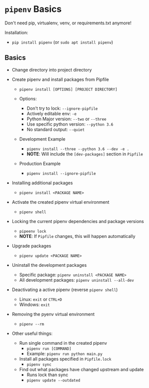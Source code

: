 # `pipenv` Basics

Don't need pip, virtualenv, venv, or requirements.txt anymore!

Installation:
  - `pip install pipenv` (or `sudo apt install pipenv`)

## Basics
  - Change directory into project directory

  - Create pipenv and install packages from Pipfile
    - `pipenv install [OPTIONS] [PROJECT DIRECTORY]`

    - Options:
      - Don't try to lock: `--ignore-pipfile`
      - Actively editable env: `-e`
      - Python Major version: `--two` or `--three`
      - Use specific python version: `--python 3.6`
      - No standard output: `--quiet`
    - Development Example
      - `pipenv install --three --python 3.6 --dev -e .`
      - **NOTE**: Will include the `[dev-packages]` section in `Pipfile`
    - Production Example
      - `pipenv install --ignore-pipfile`

  - Installing additional packages
    - `pipenv install <PACKAGE NAME>`
    
  - Activate the created pipenv virtual environment
    - `pipenv shell`

  - Locking the current pipenv dependencies and package versions
    - `pipeenv lock`
    - **NOTE**: If `Pipfile` changes, this will happen automatically

  - Upgrade packages
    - `pipenv update <PACKAGE NAME>`

  - Uninstall the development packages
    - Specific package: `pipenv uninstall <PACKAGE NAME>`
    - All development packages: `pipenv uninstall --all-dev`

  - Deactivating a active pipenv (reverse `pipenv shell`)
    - Linux: `exit` or `CTRL+D`
    - Windows: `exit`

  - Removing the pyenv virtual environment
    - `pipenv --rm`


  - Other useful things:
    - Run single command in the created pipenv
      - `pipenv run [COMMAND]`
      - Example: `pipenv run python main.py`
    - Install all packages specified in `Pipfile.lock`
      - `pipenv sync`
    - Find out what packages have changed upstream and update
      - Runs lock than sync
      - `pipenv update --outdated`